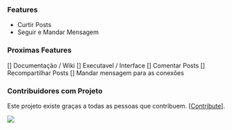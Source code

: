 ### Features
- Curtir Posts
- Seguir e Mandar Mensagem

### Proximas Features
[] Documentação / Wiki
[] Executavel / Interface
[] Comentar Posts
[] Recompartilhar Posts
[] Mandar mensagem para as conexões

### Contribuidores com Projeto
Este projeto existe graças a todas as pessoas que contribuem. [[Contribute](https://github.com/AndersonAlvesCoelho/linkedin-connection)].

<a href = "https://github.com/AndersonAlvesCoelho/linkedin-connection/graphs/contributors">
  <img src = "https://contrib.rocks/image?repo=AndersonAlvesCoelho/linkedin-connection"/>
</a>

